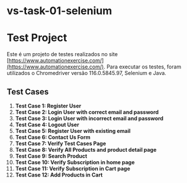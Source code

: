 # vs-task-01-selenium

# Test Project

Este é um projeto de testes realizados no site [https://www.automationexercise.com/](https://www.automationexercise.com/). Para executar os testes, foram utilizados o Chromedriver versão 116.0.5845.97, Selenium e Java.

## Test Cases

1. **Test Case 1: Register User**
2. **Test Case 2: Login User with correct email and password**
3. **Test Case 3: Login User with incorrect email and password**
4. **Test Case 4: Logout User**
5. **Test Case 5: Register User with existing email**
6. **Test Case 6: Contact Us Form**
7. **Test Case 7: Verify Test Cases Page**
8. **Test Case 8: Verify All Products and product detail page**
9. **Test Case 9: Search Product**
10. **Test Case 10: Verify Subscription in home page**
11. **Test Case 11: Verify Subscription in Cart page**
12. **Test Case 12: Add Products in Cart**

